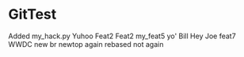 # GitTest
Added my_hack.py
Yuhoo
Feat2
Feat2
my_feat5
yo' Bill
Hey Joe
feat7
WWDC
new br
newtop
again
rebased
not again

